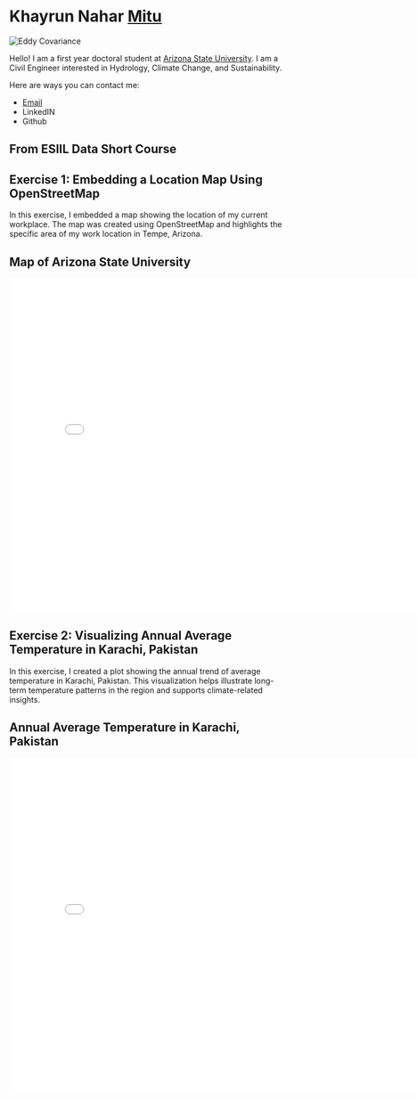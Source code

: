 # Khayrun Nahar [Mitu](https://namedrop.io/khayrunnahar)

![Eddy Covariance](https://ameriflux.lbl.gov/wp-content/uploads/2025/02/CBBG-768x432.jpeg)


Hello! I am a first year doctoral student at [Arizona State University](https://www.asu.edu/). I am a Civil Engineer interested in Hydrology, Climate Change, and Sustainability.

Here are ways you can contact me:
* [Email](mailto:sustnitu@gmail.com)
* LinkedIN
* Github
## From ESIIL Data Short Course
## Exercise 1: Embedding a Location Map Using OpenStreetMap

In this exercise, I embedded a map showing the location of my current workplace. The map was created using OpenStreetMap and highlights the specific area of my work location in Tempe, Arizona.

## Map of Arizona State University
<embed type="text/html" src="/img/asu.html" width="800" height="600">

## Exercise 2: Visualizing Annual Average Temperature in Karachi, Pakistan

In this exercise, I created a plot showing the annual trend of average temperature in Karachi, Pakistan. This visualization helps illustrate long-term temperature patterns in the region and supports climate-related insights.

## Annual Average Temperature in Karachi, Pakistan
<embed type="text/html" src="/img/annual_climate_plot.html" width="800" height="600">
